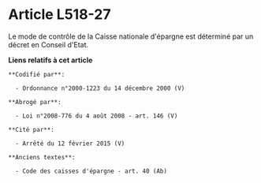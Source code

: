 # Article L518-27

Le mode de contrôle de la Caisse nationale d'épargne est déterminé par un décret en Conseil d'Etat.

**Liens relatifs à cet article**

	**Codifié par**:

	  - Ordonnance n°2000-1223 du 14 décembre 2000 (V)

	**Abrogé par**:

	  - Loi n°2008-776 du 4 août 2008 - art. 146 (V)

	**Cité par**:

	  - Arrêté du 12 février 2015 (V)

	**Anciens textes**:

	  - Code des caisses d'épargne - art. 40 (Ab)
